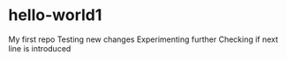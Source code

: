 # hello-world1
My first repo
Testing new changes 
Experimenting further
Checking if next line is introduced
